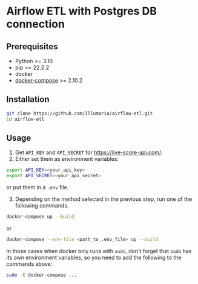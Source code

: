 # Airflow ETL with Postgres DB connection

## Prerequisites

* Python >= 3.10
* pip >= 22.2.2
* docker
* [docker-compose](https://docs.docker.com/compose/install/) >= 2.10.2

## Installation

```bash
git clone https://github.com/Illumaria/airflow-etl.git
cd airflow-etl
```

## Usage

1. Get `API_KEY` and `API_SECRET` for https://live-score-api.com/.
2. Either set them as environment variables:

```bash
export API_KEY=<your_api_key>
export API_SECRET=<your_api_secret>
```

or put them in a `.env` file.

3. Depending on the method selected in the previous step, run one of the following commands.

```bash
docker-compose up --build
```
or

```bash
docker-compose --env-file <path_to_.env_file> up --build
```

In those cases when docker only runs with `sudo`, don't forget that `sudo` has its own environment variables, so you need to add the following to the commands above:

```bash
sudo -E docker-compose ...
```
